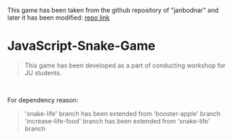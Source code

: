 This game has been taken from the github repository of "janbodnar" and later it has been modified: [repo link](https://github.com/janbodnar/JavaScript-Snake-Game)

# JavaScript-Snake-Game
> This game has been developed as a part of conducting workshop for JU students.

<br>

For dependency reason:
>'snake-life' branch has been extended from 'booster-apple' branch
>'increase-life-food' branch has been extended from 'snake-life' branch 

